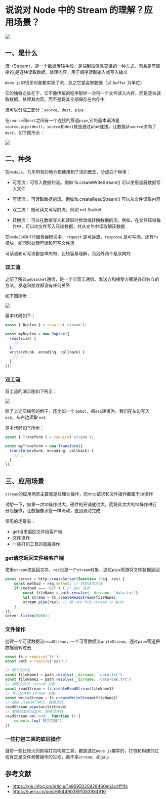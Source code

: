 # 说说对 Node 中的 Stream 的理解？应用场景？

![](https://static.vue-js.com/a5df3c60-c76f-11eb-ab90-d9ae814b240d.png)

## 一、是什么

流（Stream），是一个数据传输手段，是端到端信息交换的一种方式，而且是有顺序的,是逐块读取数据、处理内容，用于顺序读取输入或写入输出

`Node.js`中很多对象都实现了流，总之它是会冒数据（以 `Buffer` 为单位）

它的独特之处在于，它不像传统的程序那样一次将一个文件读入内存，而是逐块读取数据、处理其内容，而不是将其全部保存在内存中

流可以分成三部分：`source`、`dest`、`pipe`

在`source`和`dest`之间有一个连接的管道`pipe`,它的基本语法是`source.pipe(dest)`，`source`和`dest`就是通过pipe连接，让数据从`source`流向了`dest`，如下图所示：

![](https://static.vue-js.com/aec05670-c76f-11eb-ab90-d9ae814b240d.png)

## 二、种类

在`NodeJS`，几乎所有的地方都使用到了流的概念，分成四个种类：

+   可写流：可写入数据的流。例如 fs.createWriteStream() 可以使用流将数据写入文件
    
+   可读流： 可读取数据的流。例如fs.createReadStream() 可以从文件读取内容
    
+   双工流： 既可读又可写的流。例如 net.Socket
    
+   转换流： 可以在数据写入和读取时修改或转换数据的流。例如，在文件压缩操作中，可以向文件写入压缩数据，并从文件中读取解压数据
    

在`NodeJS`中`HTTP`服务器模块中，`request` 是可读流，`response` 是可写流。还有`fs` 模块，能同时处理可读和可写文件流

可读流和可写流都是单向的，比较容易理解，而另外两个是双向的

### 双工流

之前了解过`websocket`通信，是一个全双工通信，发送方和接受方都是各自独立的方法，发送和接收都没有任何关系

如下图所示：

![](https://static.vue-js.com/b7ac6d00-c76f-11eb-ab90-d9ae814b240d.png)

基本代码如下：

```js
const { Duplex } = require('stream');

const myDuplex = new Duplex({
  read(size) {
    // ...
  },
  write(chunk, encoding, callback) {
    // ...
  }
});
```
### 双工流

双工流的演示图如下所示：

![](https://static.vue-js.com/c02883b0-c76f-11eb-ab90-d9ae814b240d.png)

除了上述压缩包的例子，还比如一个 `babel`，把`es6`转换为，我们在左边写入 `es6`，从右边读取 `es5`

基本代码如下所示：

```js
const { Transform } = require('stream');

const myTransform = new Transform({
  transform(chunk, encoding, callback) {
    // ...
  }
});
```
## 三、应用场景

`stream`的应用场景主要就是处理`IO`操作，而`http`请求和文件操作都属于`IO`操作

试想一下，如果一次`IO`操作过大，硬件的开销就过大，而将此次大的`IO`操作进行分段操作，让数据像水管一样流动，直到流动完成

常见的场景有：

+   get请求返回文件给客户端
+   文件操作
+   一些打包工具的底层操作

### get请求返回文件给客户端

使用`stream`流返回文件，`res`也是一个`stream`对象，通过`pipe`管道将文件数据返回

```js
const server = http.createServer(function (req, res) {
    const method = req.method; // 获取请求方法
    if (method === 'GET') { // get 请求
        const fileName = path.resolve(__dirname, 'data.txt');
        let stream = fs.createReadStream(fileName);
        stream.pipe(res); // 将 res 作为 stream 的 dest
    }
});
server.listen(8000);
```
### 文件操作

创建一个可读数据流`readStream`，一个可写数据流`writeStream`，通过`pipe`管道把数据流转过去

```js
const fs = require('fs')
const path = require('path')

// 两个文件名
const fileName1 = path.resolve(__dirname, 'data.txt')
const fileName2 = path.resolve(__dirname, 'data-bak.txt')
// 读取文件的 stream 对象
const readStream = fs.createReadStream(fileName1)
// 写入文件的 stream 对象
const writeStream = fs.createWriteStream(fileName2)
// 通过 pipe执行拷贝，数据流转
readStream.pipe(writeStream)
// 数据读取完成监听，即拷贝完成
readStream.on('end', function () {
    console.log('拷贝完成')
})

```
### 一些打包工具的底层操作

目前一些比较火的前端打包构建工具，都是通过`node.js`编写的，打包和构建的过程肯定是文件频繁操作的过程，离不来`stream`，如`gulp`

## 参考文献

+   https://xie.infoq.cn/article/1a9695020828460eb3c4ff1fa
+   https://juejin.cn/post/6844903891083984910